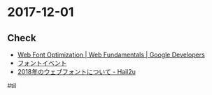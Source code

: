 # 2017-12-01

## Check

* [Web Font Optimization | Web Fundamentals | Google Developers](https://developers.google.com/web/fundamentals/performance/optimizing-content-efficiency/webfont-optimization)
* [フォントイベント](https://helpx.adobe.com/jp/typekit/using/font-events.html)
* [2018年のウェブフォントについて - Hail2u](https://hail2u.net/blog/on-webfont-on-2018.html)

#til
